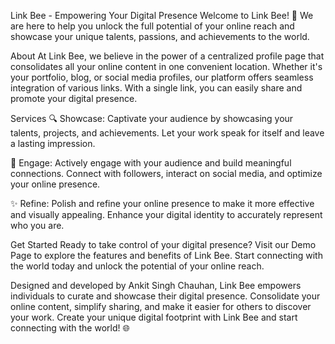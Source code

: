 Link Bee - Empowering Your Digital Presence
Welcome to Link Bee! 🐝 We are here to help you unlock the full potential of your online reach and showcase your unique talents, passions, and achievements to the world.

About
At Link Bee, we believe in the power of a centralized profile page that consolidates all your online content in one convenient location. Whether it's your portfolio, blog, or social media profiles, our platform offers seamless integration of various links. With a single link, you can easily share and promote your digital presence.

Services
🔍 Showcase: Captivate your audience by showcasing your talents, projects, and achievements. Let your work speak for itself and leave a lasting impression.

🤝 Engage: Actively engage with your audience and build meaningful connections. Connect with followers, interact on social media, and optimize your online presence.

✨ Refine: Polish and refine your online presence to make it more effective and visually appealing. Enhance your digital identity to accurately represent who you are.

Get Started
Ready to take control of your digital presence? Visit our Demo Page to explore the features and benefits of Link Bee. Start connecting with the world today and unlock the potential of your online reach.

Designed and developed by Ankit Singh Chauhan, Link Bee empowers individuals to curate and showcase their digital presence. Consolidate your online content, simplify sharing, and make it easier for others to discover your work. Create your unique digital footprint with Link Bee and start connecting with the world! 🌐
